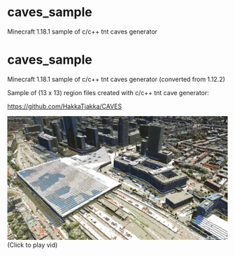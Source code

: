 # caves_sample
Minecraft 1.18.1 sample of c/c++ tnt caves generator

# caves_sample
Minecraft 1.18.1 sample of c/c++ tnt caves generator (converted from 1.12.2)

Sample of (13 x 13) region files created with c/c++ tnt cave generator:

https://github.com/HakkaTjakka/CAVES



[![Demo CountPages alpha](https://github.com/HakkaTjakka/The-Netherlands-BTE121-projection-voxelized-Google-Earth-3D/blob/main/MAP/tiles.jpg)](https://www.youtube.com/watch?v=5SJG3ie4RF8)
(Click to play vid)

